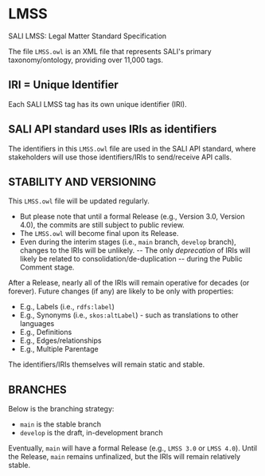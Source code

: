 # LMSS
SALI LMSS: Legal Matter Standard Specification

The file `LMSS.owl` is an XML file that represents SALI's primary taxonomy/ontology, providing over 11,000 tags.

## IRI = Unique Identifier
Each SALI LMSS tag has its own unique identifier (IRI). 

## SALI API standard uses IRIs as identifiers
The identifiers in this `LMSS.owl` file are used in the SALI API standard, where stakeholders will use those identifiers/IRIs to send/receive API calls.

## STABILITY AND VERSIONING
This `LMSS.owl` file will be updated regularly. 
- But please note that until a formal Release (e.g., Version 3.0, Version 4.0), the commits are still subject to public review. 
- The `LMSS.owl` will become final upon its Release. 
- Even during the interim stages (i.e., `main` branch, `develop` branch), changes to the IRIs will be unlikely. 
-- The only *deprecation* of IRIs will likely be related to consolidation/de-duplication -- during the Public Comment stage. 

After a Release, nearly all of the IRIs will remain operative for decades (or forever). Future changes (if any) are likely to be only with properties:
- E.g., Labels (i.e., `rdfs:label`)
- E.g., Synonyms (i.e., `skos:altLabel`) - such as translations to other languages
- E.g., Definitions
- E.g., Edges/relationships
- E.g., Multiple Parentage

The identifiers/IRIs themselves will remain static and stable.

## BRANCHES
Below is the branching strategy:
- `main` is  the stable branch
- `develop` is the draft, in-development branch

Eventually, `main` will have a formal Release (e.g., `LMSS 3.0` or `LMSS 4.0`). Until the Release, `main` remains unfinalized, but the IRIs will remain relatively stable.
